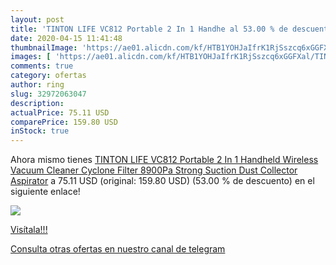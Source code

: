 ```yaml
---
layout: post
title: 'TINTON LIFE VC812 Portable 2 In 1 Handhe al 53.00 % de descuento'
date: 2020-04-15 11:41:48
thumbnailImage: 'https://ae01.alicdn.com/kf/HTB1YOHJaIfrK1RjSszcq6xGGFXal/TINTON-LIFE-VC812-Portable-2-In-1-Handheld-Wireless-Vacuum-Cleaner-Cyclone-Filter-8900Pa-Strong-Suction.jpg_350x350._SL200_.jpg'
images: [ 'https://ae01.alicdn.com/kf/HTB1YOHJaIfrK1RjSszcq6xGGFXal/TINTON-LIFE-VC812-Portable-2-In-1-Handheld-Wireless-Vacuum-Cleaner-Cyclone-Filter-8900Pa-Strong-Suction.jpg_350x350._SL200_.jpg' ]
comments: true
category: ofertas
author: ring
slug: 32972063047
description:
actualPrice: 75.11 USD
comparePrice: 159.80 USD
inStock: true
---
```


Ahora mismo tienes [TINTON LIFE VC812 Portable 2 In 1 Handheld Wireless Vacuum Cleaner Cyclone Filter 8900Pa Strong Suction Dust Collector Aspirator](https://www.amazon.com/dp/32972063047/?tag=redken08-20) a 75.11 USD (original: 159.80 USD) (53.00 %  de descuento) en el siguiente enlace!

[![](https://ae01.alicdn.com/kf/HTB1YOHJaIfrK1RjSszcq6xGGFXal/TINTON-LIFE-VC812-Portable-2-In-1-Handheld-Wireless-Vacuum-Cleaner-Cyclone-Filter-8900Pa-Strong-Suction.jpg_350x350._SL200_.jpg)](https://www.amazon.com/dp/32972063047/?tag=redken08-20)

[Visítala!!!](https://www.amazon.com/dp/32972063047/?tag=redken08-20)

[Consulta otras ofertas en nuestro canal de telegram](https://t.me/s/ofertas25)
